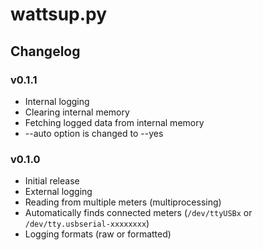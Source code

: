 # wattsup.py
## Changelog
### v0.1.1
* Internal logging
* Clearing internal memory
* Fetching logged data from internal memory
* --auto option is changed to --yes

### v0.1.0
* Initial release
* External logging
* Reading from multiple meters (multiprocessing)
* Automatically finds connected meters (`/dev/ttyUSBx` or `/dev/tty.usbserial-xxxxxxxx`)
* Logging formats (raw or formatted)
